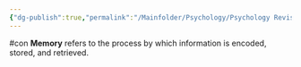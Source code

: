 ```yaml
---
{"dg-publish":true,"permalink":"/Mainfolder/Psychology/Psychology Revision/Concepts/Memory/"}
---
```


#con 
**Memory** refers to the process by which information is encoded, stored, and retrieved.